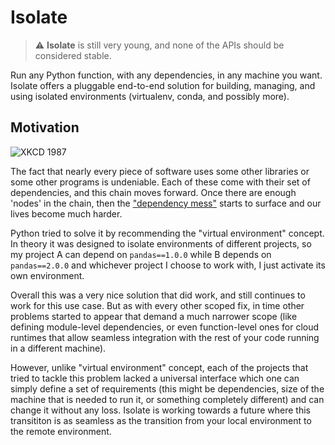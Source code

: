# Isolate

> :warning: **Isolate** is still very young, and none of the APIs should be considered stable.

Run any Python function, with any dependencies, in any machine you want. Isolate offers a
pluggable end-to-end solution for building, managing, and using isolated environments (virtualenv,
conda, and possibly more).

## Motivation

![XKCD 1987](https://imgs.xkcd.com/comics/python_environment.png)

The fact that nearly every piece of software uses some other libraries or some
other programs is undeniable. Each of these come with their set of dependencies,
and this chain moves forward. Once there are enough 'nodes' in the chain, then
the ["dependency mess"](https://en.wikipedia.org/wiki/Dependency_hell) starts
to surface and our lives become much harder.

Python tried to solve it by recommending the "virtual environment" concept. In
theory it was designed to isolate environments of different projects, so my project
A can depend on `pandas==1.0.0` while B depends on `pandas==2.0.0` and whichever
project I choose to work with, I just activate its own environment.

Overall this was a very nice solution that did work, and still continues to work
for this use case. But as with every other scoped fix, in time other problems started
to appear that demand a much narrower scope (like defining module-level dependencies,
or even function-level ones for cloud runtimes that allow seamless integration with the
rest of your code running in a different machine).

However, unlike "virtual environment" concept, each of the projects that tried to tackle
this problem lacked a universal interface which one can simply define a set of requirements
(this might be dependencies, size of the machine that is needed to run it, or something completely
different) and can change it without any loss. Isolate is working towards a future where this
transititon is as seamless as the transition from your local environment to the remote
environment.
